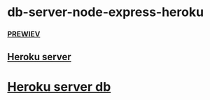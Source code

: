 # db-server-node-express-heroku



### [PREWIEV](https://onefun1.github.io/db-server-node-express-heroku/)

##  [Heroku server](https://test-server-node-express.herokuapp.com)
#   [Heroku server db](https://test-server-node-express.herokuapp.com/movies)
